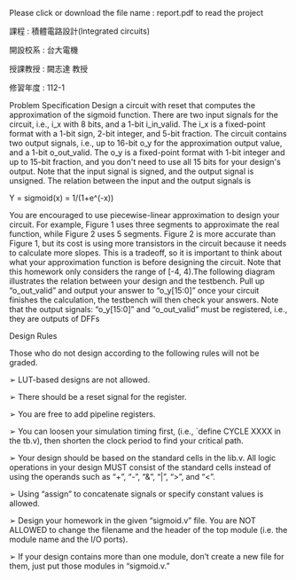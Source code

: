 Please click or download the file name : report.pdf to read the project

課程 : 積體電路設計(Integrated circuits)

開設校系 : 台大電機

授課教授 : 闕志達 教授

修習年度 : 112-1

Problem Specification
Design a circuit with reset that computes the approximation of the sigmoid function. There are two input signals for the circuit, i.e., i_x with 8 bits, and a 1-bit i_in_valid. The i_x is a fixed-point format with a 1-bit sign, 2-bit integer, and 5-bit fraction. The circuit contains two output signals, i.e., up to 16-bit o_y for the approximation output value, and a 1-bit o_out_valid. The o_y is a fixed-point format with 1-bit integer and up to 15-bit fraction, and you don't need to use all 15 bits for your design's output. Note that the input signal is signed, and the output signal is unsigned. The relation between the input and the output signals is

Y = sigmoid(x) = 1/(1+e^(-x))

You are encouraged to use piecewise-linear approximation to design your circuit. For example, Figure 1 uses three segments to approximate the real function, while Figure 2 uses 5 segments. Figure 2 is more accurate than Figure 1, but its cost is using more transistors in the circuit because it needs to calculate more slopes. This is a tradeoff, so it is important to think about what your approximation function is before designing the circuit. Note that this homework only considers the range of [-4, 4).The following diagram illustrates the relation between your design and the testbench. Pull up “o_out_valid” and output your answer to “o_y[15:0]” once your circuit finishes the calculation, the testbench will then check your answers. Note that the output signals: “o_y[15:0]” and “o_out_valid” must be registered, i.e., they are outputs of DFFs


Design Rules


Those who do not design according to the following rules will not be graded.

➢ LUT-based designs are not allowed.


➢ There should be a reset signal for the register.


➢ You are free to add pipeline registers.


➢ You can loosen your simulation timing first, (i.e., `define CYCLE XXXX in the tb.v), then shorten the clock period to find your critical path.


➢ Your design should be based on the standard cells in the lib.v. All logic operations in your design MUST consist of the standard cells instead of using the operands such as “+”, “-”, “&”, “|”, “>”, and “<”.


➢ Using “assign” to concatenate signals or specify constant values is allowed.


➢ Design your homework in the given “sigmoid.v” file. You are NOT ALLOWED to change the filename and the header of the top module (i.e. the module name and the I/O ports).


➢ If your design contains more than one module, don’t create a new file for them, just put those modules in “sigmoid.v.”
